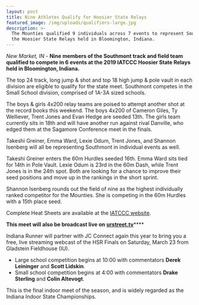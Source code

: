 ```yaml
---
layout: post
title: Nine Athletes Qualify for Hoosier State Relays
featured_image: /img/uploads/qualifiers-large.jpg
description: >-
  The Mounties qualified 9 individuals across 7 events to represent Southmont at
  the Hoosier State Relays held in Bloomington, Indiana.
---
```

_New Market, IN_ - **Nine members of the Southmont track and field team qualified to compete in 6 events at the 2019 IATCCC Hoosier State Relays held in Bloomington, Indiana.**

The top 24 track, long jump & shot and top 18 high jump & pole vault in each division are eligible to qualify for the state meet. Southmont competes in the Small School division, comprised of 1A-3A sized schools.

The boys & girls 4x200 relay teams are poised to attempt another shot at the record books this weekend. The boys 4x200 of Cameron Giles, Ty Welliever, Trent Jones and Evan Hedge are seeded 13th. The girls team currently sits in 18th and will have another run against rival Danville, who edged them at the Sagamore Conference meet in the finals.

Takeshi Greiner, Emma Ward, Lexie Odum, Trent Jones, and Shannon Isenberg will all be representing Southmont in individual events as well.

Takeshi Greiner enters the 60m Hurdles seeded 16th. Emma Ward sits tied for 14th in Pole Vault. Lexie Odum is 23rd in the 60m Dash, while Trent Jones is in the 24th spot. Both are looking for a chance to improve their seed positions and move up in the rankings in the short sprint.

Shannon Isenberg rounds out the field of nine as the highest individually ranked competitor for the Mounties. She is competing in the 60m Hurdles with a 15th place seed.

Complete Heat Sheets are available at the [IATCCC website](http://www.alphatiming.net/files/hsr-small-school-perf-list-as-of-3.20-3.45pm.pdf).

**This meet will also be broadcast live on** [**urstreet.tv**](www.urstreet.tv/)****

Indiana Runner will partner with JC Connect again this year to bring you a free, live streaming webcast of the HSR Finals on Saturday, March 23 from Gladstein Fieldhouse (IU).

* Large school competition begins at 10:00 with commentators **Derek Leininger** and **Scott Lidskin**.
* Small school competition begins at 4:00 with commentators **Drake Sterling** and **Colin Altevogt**.

This is the final indoor meet of the season, and is widely regarded as the Indiana Indoor State Championships.
